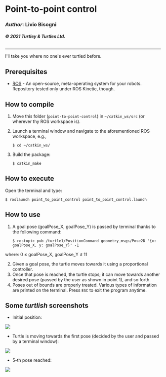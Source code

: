 # __Point-to-point control__

### _Author_: Livio Bisogni
###### __&copy; 2021 Turtley & Turtles Ltd.__
___
I'll take you where no one's ever turtled before.

## Prerequisites

* [ROS](http://wiki.ros.org/ROS/Installation) - An open-source, meta-operating system for your robots. Repository tested only under ROS Kinetic, though.

## How to compile
1. Move this folder (`point-to-point-control`) in `~/catkin_ws/src` (or wherever thy ROS workspace is).
2. Launch a terminal window and navigate to the aforementioned ROS workspace, e.g.,

	```
	$ cd ~/catkin_ws/
	```
3. Build the package:

	```
	$ catkin_make
	```

## How to execute
Open the terminal and type:

```
$ roslaunch point_to_point_control point_to_point_control.launch
```

## How to use

1. A goal pose (goalPose\_X, goalPose\_Y) is passed by terminal thanks to the following command:

	```
	$ rostopic pub /turtle1/PositionCommand geometry_msgs/Pose2D '{x: goalPose_X, y: goalPose_Y}' -1
	```
where:	0 &leq; goalPose\_X, goalPose\_Y  &leq; 11

2. Given a goal pose, the turtle moves towards it using a proportional controller.
3. Once that pose is reached, the turtle stops; it can move towards another desired pose (passed by the user as shown in point 1), and so forth.
4. Poses out of bounds are properly treated. Various types of information are printed on the terminal. Press `ESC` to exit the program anytime.

## Some _turtlish_ screenshots

* Initial position:

![](img/p1.png)

* Turtle is moving towards the first pose (decided by the user and passed by a terminal window):

![](img/p2.png)

* 5-th pose reached:

![](img/p3.png)

